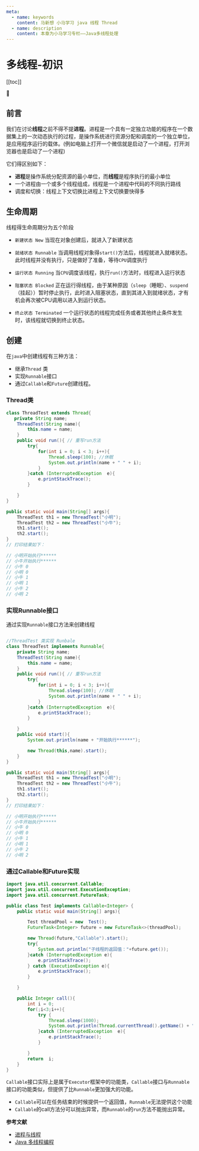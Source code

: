 ```yaml
---
meta:
  - name: keywords
    content: 马新想 小马学习 java 线程 Thread
  - name: description
    content: 本章为小马学习专栏——Java多线程处理
---
```



# 多线程-初识

[[toc]]

:horse: 


## 前言

我们在讨论**线程**之前不得不提**进程**。进程是一个具有一定独立功能的程序在一个数据集上的一次动态执行的过程，是操作系统进行资源分配和调度的一个独立单位，是应用程序运行的载体。(例如电脑上打开一个微信就是启动了一个进程，打开浏览器也是启动了一个进程)

它们得区别如下：

- **进程**是操作系统分配资源的最小单位，而**线程**是程序执行的最小单位
- 一个进程由一个或多个线程组成，线程是一个进程中代码的不同执行路线
- 调度和切换：线程上下文切换比进程上下文切换要快得多

## 生命周期

线程得生命周期分为五个阶段

- `新建状态 New` 当现在对象创建后，就进入了新建状态

- `就绪状态 Runnable` 当调用线程对象得`start()`方法后，线程就进入就绪状态。此时线程并没有执行，只是做好了准备，等待`CPU`调度执行

- `运行状态 Running` 当`CPU`调度该线程，执行`run()`方法时，线程进入运行状态

- `阻塞状态 Blocked` 正在运行得线程，由于某种原因（`sleep`（睡眠）、`suspend`（挂起））暂时停止执行，此时进入阻塞状态，直到其进入到就绪状态，才有机会再次被CPU调用以进入到运行状态。

- `终止状态 Terminated` 一个运行状态的线程完成任务或者其他终止条件发生时，该线程就切换到终止状态。



## 创建

在`java`中创建线程有三种方法：

- 继承`Thread` 类
- 实现`Runnable`接口
- 通过`Callable`和`Future`创建线程。


### Thread类

```java
class ThreadTest extends Thread{
   private String name;
    ThreadTest(String name){
        this.name = name;
    }
    public void run(){ // 重写run方法
        try{
            for(int i = 0; i < 3; i++){
                Thread.sleep(100); //休眠
                System.out.println(name + " " + i);
            }
        }catch (InterruptedException  e){
            e.printStackTrace();
        }

    }
}

public static void main(String[] args){
    ThreadTest th1 = new ThreadTest("小明");
    ThreadTest th2 = new ThreadTest("小牛");
    th1.start(); 
    th2.start();
}
// 打印结果如下：

// 小明开始执行******
// 小牛开始执行******
// 小牛 0
// 小明 0
// 小牛 1
// 小明 1
// 小牛 2
// 小明 2
```

### 实现Runnable接口

通过实现`Runnable`接口方法来创建线程

```java

//ThreadTest 类实现 Runbale
class ThreadTest implements Runnable{
    private String name;
    ThreadTest(String name){
        this.name = name;
    }
    public void run(){ // 重写run方法
        try{
            for(int i = 0; i < 3; i++){
                Thread.sleep(100); //休眠
                System.out.println(name + " " + i);
            }
        }catch (InterruptedException  e){
            e.printStackTrace();
        }

    }
    public void start(){
        System.out.println(name + "开始执行******");

        new Thread(this,name).start();
    }
}

public static void main(String[] args){
    ThreadTest th1 = new ThreadTest("小明");
    ThreadTest th2 = new ThreadTest("小牛");
    th1.start(); 
    th2.start();
}
// 打印结果如下：

// 小明开始执行******
// 小牛开始执行******
// 小牛 0
// 小明 0
// 小牛 1
// 小明 1
// 小牛 2
// 小明 2
```

### 通过Callable和Future实现

```java
import java.util.concurrent.Callable;
import java.util.concurrent.ExecutionException;
import java.util.concurrent.FutureTask;

public class Test implements Callable<Integer> {
    public static void main(String[] args){

        Test threadPool = new  Test();
        FutureTask<Integer> future = new FutureTask<>(threadPool);

        new Thread(future,"Callable").start();
        try{
            System.out.println("子线程的返回值："+future.get());
        }catch (InterruptedException e){
            e.printStackTrace();
        } catch (ExecutionException e){
            e.printStackTrace();
        }

    }

    public Integer call(){
        int i = 0;
        for(;i<3;i++){
            try {
                Thread.sleep(1000);
                System.out.println(Thread.currentThread().getName() + " " +i);
            }catch (InterruptedException  e){
                e.printStackTrace();
            }

        }
        return  i;
    }
}
```

`Callable`接口实际上是属于`Executor`框架中的功能类，`Callable`接口与`Runnable`接口的功能类似，但提供了比`Runnable`更加强大的功能。

- `Callable`可以在任务结束的时候提供一个返回值，`Runnable`无法提供这个功能
- `Callable`的call方法分可以抛出异常，而`Runnable`的`run`方法不能抛出异常。

**参考文献**

- [进程与线程](https://www.cnblogs.com/qianqiannian/p/7010909.html)
- [Java 多线程编程](https://www.runoob.com/java/java-multithreading.html)
